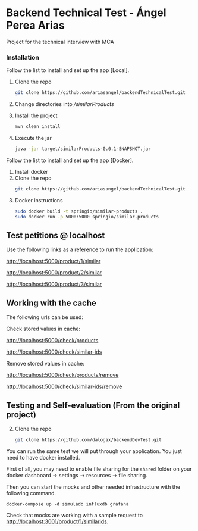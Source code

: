 # Backend Technical Test - Ángel Perea Arias
Project for the technical interview with MCA

### Installation

Follow the list to install and set up the app [Local].

1. Clone the repo
   ```sh
   git clone https://github.com/ariasangel/backendTechnicalTest.git
   ```
2. Change directories into _/similarProducts_

3. Install the project
   ```sh
   mvn clean install
   ```
4. Execute the jar
   ``` sh
   java -jar target/similarProducts-0.0.1-SNAPSHOT.jar
   ```

Follow the list to install and set up the app [Docker].

1. Install docker
2. Clone the repo
   ```sh
   git clone https://github.com/ariasangel/backendTechnicalTest.git
   ```
3. Docker instructions
   ```sh
   sudo docker build -t springio/similar-products .
   sudo docker run -p 5000:5000 springio/similar-products
   ```

## Test petitions @ localhost
Use the following links as a reference to run the application:

[http://localhost:5000/product/1/similar](http://localhost:3001/product/1/similar)

[http://localhost:5000/product/2/similar](http://localhost:3001/product/2/similar)

[http://localhost:5000/product/3/similar](http://localhost:3001/product/3/similar)

## Working with the cache
The following urls can be used:

Check stored values in cache:

[http://localhost:5000/check/products](http://localhost:5000/check/products)

[http://localhost:5000/check/similar-ids](http://localhost:5000/check/similar-ids)


Remove stored values in cache:

[http://localhost:5000/check/products/remove](http://localhost:5000/check/products/remove)

[http://localhost:5000/check/similar-ids/remove](http://localhost:5000/check/similar-ids/remove)


## Testing and Self-evaluation (From the original project)
2. Clone the repo
   ```sh
   git clone https://github.com/dalogax/backendDevTest.git
   ```
You can run the same test we will put through your application. You just need to have docker installed.

First of all, you may need to enable file sharing for the `shared` folder on your docker dashboard -> settings -> resources -> file sharing.

Then you can start the mocks and other needed infrastructure with the following command.
```
docker-compose up -d simulado influxdb grafana
```
Check that mocks are working with a sample request to [http://localhost:3001/product/1/similarids](http://localhost:3001/product/1/similarids).
